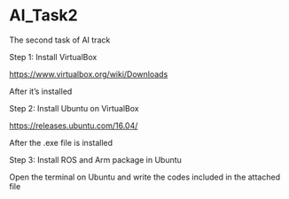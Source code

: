 # AI_Task2
The second task of AI track

Step 1: Install VirtualBox

  https://www.virtualbox.org/wiki/Downloads

  After it’s installed 

Step 2: Install Ubuntu on VirtualBox

  https://releases.ubuntu.com/16.04/

  After the .exe file is installed
  
Step 3: Install ROS and Arm package in Ubuntu

  Open the terminal on Ubuntu and write the codes included in the attached file
